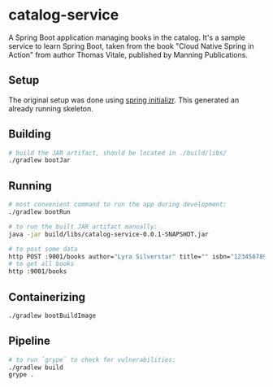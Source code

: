 # catalog-service

A Spring Boot application managing books in the catalog. It's a sample service to learn Spring Boot, taken from the book
"Cloud Native Spring in Action" from author Thomas Vitale, published by Manning Publications.

## Setup

The original setup was done using [spring initializr](https://start.spring.io). This generated an already running
skeleton.

## Building

```bash
# build the JAR artifact, should be located in ./build/libs/
./gradlew bootJar
```

## Running

```bash
# most convenient command to run the app during development:
./gradlew bootRun

# to run the built JAR artifact manually:
java -jar build/libs/catalog-service-0.0.1-SNAPSHOT.jar

# to post some data
http POST :9001/books author="Lyra Silverstar" title="" isbn="1234567891" price=9.90
# to get all books
http :9001/books
```

## Containerizing

```bash
./gradlew bootBuildImage
```

## Pipeline

```bash
# to run `grype` to check for vulnerabilities:
./gradlew build
grype .
```
